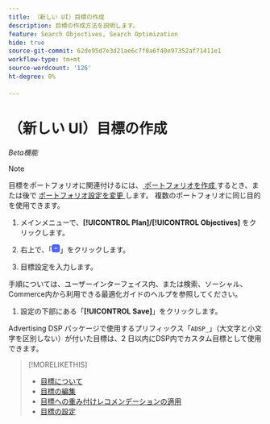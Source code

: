 ```yaml
---
title: （新しい UI）目標の作成
description: 目標の作成方法を説明します。
feature: Search Objectives, Search Optimization
hide: true
source-git-commit: 62de95d7e3d21ae6c7f0a6f40e97352af71411e1
workflow-type: tm+mt
source-wordcount: '126'
ht-degree: 0%

---
```


# （新しい UI）目標の作成

*Beta機能*

>[!NOTE]
>
>目標をポートフォリオに関連付けるには、[ ポートフォリオを作成 ](/help/search-social-commerce/new-ui/manage/portfolios/portfolio-create.md) するとき、または後で [ ポートフォリオ設定を変更 ](/help/search-social-commerce/new-ui/manage/portfolios/portfolio-edit.md) します。 複数のポートフォリオに同じ目的を使用できます。

1. メインメニューで、**[!UICONTROL Plan]/[!UICONTROL Objectives]** をクリックします。

1. 右上で、「![ 追加 ](/help/search-social-commerce/assets/add-new.png " 追加 ")」をクリックします。

1. 目標設定を入力します。

手順については、ユーザーインターフェイス内、または検索、ソーシャル、Commerce内から利用できる最適化ガイドのヘルプを参照してください。

1. 設定の下部にある「**[!UICONTROL Save]**」をクリックします。

Advertising DSP パッケージで使用するプリフィックス「`ADSP_`」（大文字と小文字を区別しない）が付いた目標は、2 日以内にDSP内でカスタム目標として使用できます。

>[!MORELIKETHIS]
>
>* [ 目標について ](objective-about.md)
>* [ 目標の編集 ](objective-edit.md)
>* [ 目標への重み付けレコメンデーションの適用 ](objective-apply-weight-recommendations.md)
>* [ 目標の設定 ](objective-settings.md)
